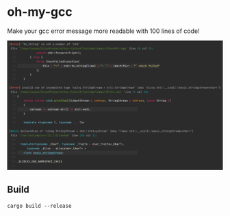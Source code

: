 # oh-my-gcc

Make your gcc error message more readable with 100 lines of code!

![omgcc](assets/omgcc.png)

## Build

```shell
cargo build --release
```
